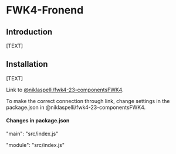# FWK4-Fronend

## Introduction

[TEXT]

## Installation

[TEXT]

Link to [@niklaspelli/fwk4-23-componentsFWK4](https://github.com/Niklaspelli/FWK-4-Components/tree/main).

To make the correct connection through link, change settings in the package.json in @niklaspelli/fwk4-23-componentsFWK4.

#### Changes in package.json

"main": "src/index.js"

"module": "src/index.js"
